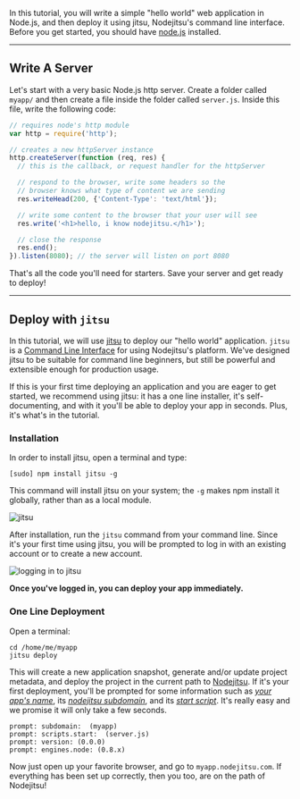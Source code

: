 In this tutorial, you will write a simple "hello world" web application in
Node.js, and then deploy it using jitsu, Nodejitsu's command line interface.
Before you get started, you should have
[node.js](https://github.com/joyent/node/wiki) installed.

---

## Write A Server

Let's start with a very basic Node.js http server. Create a folder called
`myapp/` and then create a file inside the folder called `server.js`. Inside
this file, write the following code:

``` javascript
// requires node's http module
var http = require('http');

// creates a new httpServer instance
http.createServer(function (req, res) {
  // this is the callback, or request handler for the httpServer

  // respond to the browser, write some headers so the 
  // browser knows what type of content we are sending
  res.writeHead(200, {'Content-Type': 'text/html'});

  // write some content to the browser that your user will see
  res.write('<h1>hello, i know nodejitsu.</h1>');

  // close the response
  res.end();
}).listen(8080); // the server will listen on port 8080
```

That's all the code you'll need for starters. Save your server and get ready to
deploy!

---

## Deploy with `jitsu`

In this tutorial, we will use [jitsu](http://github.com/nodejitsu/jitsu) to
deploy our "hello world" application. `jitsu` is a [Command Line
Interface](http://en.wikipedia.org/wiki/Command-line_interface) for using
Nodejitsu's platform. We've designed jitsu to be suitable for command line
beginners, but still be powerful and extensible enough for production usage.

If this is your first time deploying an application and you are eager to get
started, we recommend using jitsu: it has a one line installer, it's
self-documenting, and with it you'll be able to deploy your app in seconds.
Plus, it's what's in the tutorial.

### Installation

In order to install jitsu, open a terminal and type:

```
[sudo] npm install jitsu -g
```

This command will install jitsu on your system; the `-g` makes npm install it
globally, rather than as a local module.

![jitsu](https://versions.nodejitsu.com/id:handbook/resources/jitsu.png)

After installation, run the `jitsu` command from your command line. Since it's
your first time using jitsu, you will be prompted to log in with an existing
account or to create a new account.

![logging in to jitsu](https://versions.nodejitsu.com/id:handbook/resources/jitsu-login.png)

**Once you've logged in, you can deploy your app immediately.**

### One Line Deployment

Open a terminal:

``` 
cd /home/me/myapp
jitsu deploy
```

This will create a new application snapshot, generate and/or update project
metadata, and deploy the project in the current path to
[Nodejitsu](https://www.nodejitsu.com). If it's your first deployment, you'll be
prompted for some information such as *<u>your app's name</u>*, its
*<u>nodejitsu subdomain</u>*, and its *<u>start script</u>*. It's really easy
and we promise it will  only take a few seconds.

```
prompt: subdomain:  (myapp)
prompt: scripts.start:  (server.js)
prompt: version: (0.0.0)
prompt: engines.node: (0.8.x)
```

Now just open up your favorite browser, and go to `myapp.nodejitsu.com`. If
everything has been set up correctly, then you too, are on the path of
Nodejitsu!

[meta:title]: <> (Quickstart)
